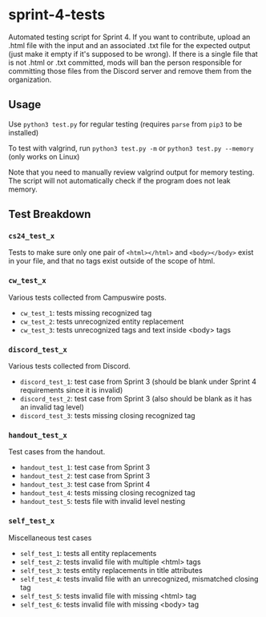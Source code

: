 # sprint-4-tests
Automated testing script for Sprint 4. If you want to contribute, upload an .html file with the input and an 
associated .txt file for the expected output (just make it empty if it's supposed to be wrong). If there is a single 
file that is not .html or .txt committed, mods will ban the person responsible for committing those files from the 
Discord server and remove them from the organization.

## Usage

Use `python3 test.py` for regular testing (requires `parse` from `pip3` to be installed)

To test with valgrind, run `python3 test.py -m` or `python3 test.py --memory` (only works on Linux)

Note that you need to manually review valgrind output for memory testing. The script will not automatically check 
if the program does not leak memory.

## Test Breakdown

### `cs24_test_x`

Tests to make sure only one pair of `<html></html>` and `<body></body>` exist in your file, and that no tags exist 
outside of the scope of html.

### `cw_test_x`

Various tests collected from Campuswire posts.

 - `cw_test_1`: tests missing recognized tag
 - `cw_test_2`: tests unrecognized entity replacement
 - `cw_test_3`: tests unrecognized tags and text inside \<body\> tags

### `discord_test_x`

Various tests collected from Discord.

 - `discord_test_1`: test case from Sprint 3 (should be blank under Sprint 4 requirements since it is invalid)
 - `discord_test_2`: test case from Sprint 3 (also should be blank as it has an invalid tag level)
 - `discord_test_3`: tests missing closing recognized tag

### `handout_test_x`

Test cases from the handout.

 - `handout_test_1`: test case from Sprint 3
 - `handout_test_2`: test case from Sprint 3
 - `handout_test_3`: test case from Sprint 4
 - `handout_test_4`: tests missing closing recognized tag
 - `handout_test_5`: tests file with invalid level nesting

### `self_test_x`

Miscellaneous test cases

 - `self_test_1`: tests all entity replacements
 - `self_test_2`: tests invalid file with multiple \<html\> tags
 - `self_test_3`: tests entity replacements in title attributes
 - `self_test_4`: tests invalid file with an unrecognized, mismatched closing tag
 - `self_test_5`: tests invalid file with missing \<html\> tag
 - `self_test_6`: tests invalid file with missing \<body\> tag